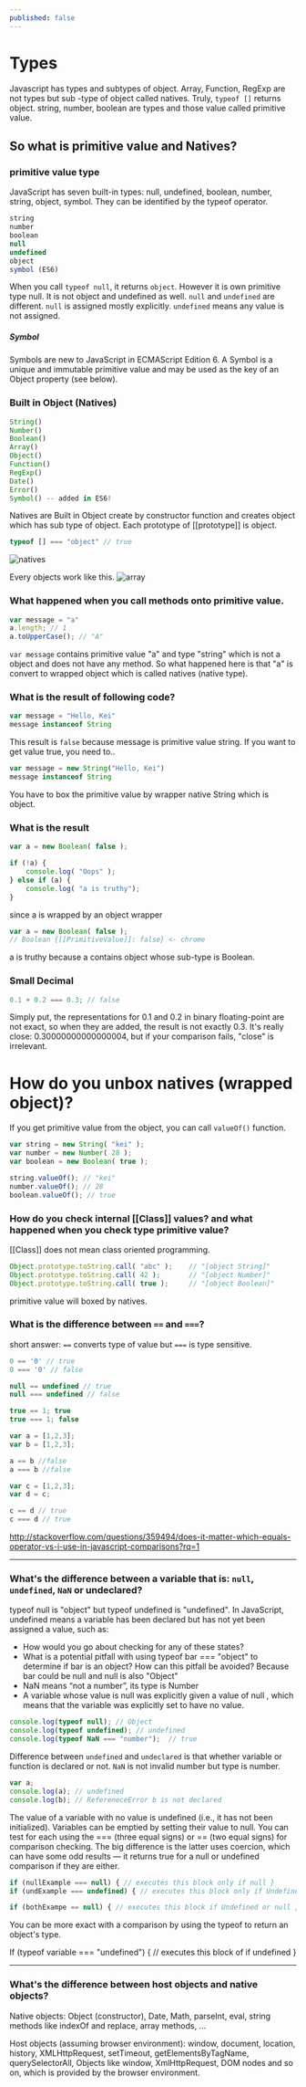 ```yaml
---
published: false
---
```

# Types

Javascript has types and subtypes of object. Array, Function, RegExp are not types but sub -type of object called natives. Truly, `typeof []` returns object. string, number, boolean are types and those value called primitive value.

## So what is primitive value and Natives?

### primitive value type

JavaScript has seven built-in types: null, undefined, boolean, number, string, object, symbol. They can be identified by the typeof operator.

```javascript
string
number
boolean
null
undefined
object
symbol (ES6)
```

When you call `typeof null`, it returns `object`. However it is own primitive type null. It is not object and undefined as well.
`null` and `undefined` are different. `null` is assigned mostly explicitly. `undefined` means any value is not assigned.

##### Symbol

Symbols are new to JavaScript in ECMAScript Edition 6. A Symbol is a unique and immutable primitive value and may be used as the key of an Object property (see below).


### Built in Object (Natives)

```javascript
String()
Number()
Boolean()
Array()
Object()
Function()
RegExp()
Date()
Error()
Symbol() -- added in ES6!
```
Natives are Built in Object create by constructor function and creates object which has sub type of object. Each prototype of [[prototype]] is object.

```javascript
typeof [] === "object" // true
```

![natives](http://javascript.info/files/tutorial/intro/object/natives.png)

Every objects work like this.
![array](https://i-msdn.sec.s-msft.com/dynimg/IC250386.gif)

### What happened when you call methods onto primitive value.

```javascript
var message = "a"
a.length; // 1
a.toUpperCase(); // "A"
```

`var message` contains primitive value "a" and type "string" which is not a object and does not have any method.
So what happened here is that "a" is convert to wrapped object which is called natives (native type).


### What is the result of following code?

```javascript
var message = "Hello, Kei"
message instanceof String
```
This result is `false` because message is primitive value string.
If you want to get value true, you need to..

```javascript
var message = new String("Hello, Kei")
message instanceof String
```

You have to box the primitive value by wrapper native String which is object.

### What is the result

```javascript
var a = new Boolean( false );

if (!a) {
    console.log( "Oops" );
} else if (a) {
    console.log( "a is truthy");
}
```

since a is wrapped by an object wrapper

```javascript
var a = new Boolean( false );
// Boolean {[[PrimitiveValue]]: false} <- chrome
```
a is truthy because a contains object whose sub-type is Boolean.

### Small Decimal

```javascript
0.1 + 0.2 === 0.3; // false
```
Simply put, the representations for 0.1 and 0.2 in binary floating-point are not exact, so when they are added, the result is not exactly 0.3. It's really close: 0.30000000000000004, but if your comparison fails, "close" is irrelevant.

# How do you unbox natives (wrapped object)?
If you get primitive value from the object, you can call `valueOf()` function.

```javascript
var string = new String( "kei" );
var number = new Number( 28 );
var boolean = new Boolean( true );

string.valueOf(); // "kei"
number.valueOf(); // 28
boolean.valueOf(); // true
```

### How do you check internal [[Class]] values? and what happened when you check type primitive value?

[[Class]] does not mean class oriented programming.

```javascript
Object.prototype.toString.call( "abc" );    // "[object String]"
Object.prototype.toString.call( 42 );       // "[object Number]"
Object.prototype.toString.call( true );     // "[object Boolean]"
```
primitive value will boxed by natives.



### What is the difference between `==` and `===`?

short answer: `==` converts type of value but `===` is type sensitive.

```javascript
0 == '0' // true
0 === '0' // false

null == undefined // true
null === undefined // false

true == 1; true
true === 1; false

var a = [1,2,3];
var b = [1,2,3];

a == b //false
a === b //false

var c = [1,2,3];
var d = c;

c == d // true
c === d // true
```

http://stackoverflow.com/questions/359494/does-it-matter-which-equals-operator-vs-i-use-in-javascript-comparisons?rq=1


---


### What's the difference between a variable that is: `null`, `undefined`, `NaN` or undeclared?
typeof null is "object" but typeof undefined is "undefined".
In JavaScript, undefined means a variable has been declared but has not yet been assigned a value, such as:

  * How would you go about checking for any of these states?
  * What is a potential pitfall with using typeof bar === "object" to determine if bar is an object? How can this pitfall be avoided?
  Because bar could be null and null is also "Object"
  * NaN means “not a number”, its type is Number
  * A variable whose value is null was explicitly given a value of null , which means that the variable was explicitly set to have no value.


```javascript
console.log(typeof null); // Object
console.log(typeof undefined); // undefined
console.log(typeof NaN === "number");  // true
```

Difference between `undefined` and `undeclared` is that whether variable or function is declared or not. `NaN` is not invalid number but type is number.

```javascript
var a;
console.log(a); // undefined
console.log(b); // RefereneceError b is not declared
```


The value of a variable with no value is undefined (i.e., it has not been initialized). Variables can be emptied by setting their value to null. You can test for each using the === (three equal signs) or == (two equal signs) for comparison checking. The big difference is the latter uses coercion, which can have some odd results — it returns true for a null or undefined comparison if they are either.

```javascript
if (nullExample === null) { // executes this block only if null }
if (undExample === undefined) { // executes this block only if Undefined }
```

```javascript
if (bothExampe == null) { // executes this block if Undefined or null }
```

You can be more exact with a comparison by using the typeof to return an object's type.

If (typeof variable === "undefined")  { // executes this block of if undefined }

---

### What's the difference between host objects and native objects?
Native objects: Object (constructor), Date, Math, parseInt, eval, string methods like indexOf and replace, array methods, ...

Host objects (assuming browser environment): window, document, location, history, XMLHttpRequest, setTimeout, getElementsByTagName, querySelectorAll,
Objects like window, XmlHttpRequest, DOM nodes and so on, which is provided by the browser environment.
